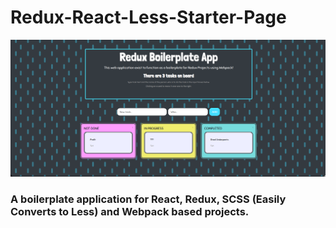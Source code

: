 # Redux-React-Less-Starter-Page
![Screenshot](./boilerplate-screenshot.png)

### A boilerplate application for React, Redux, SCSS (Easily Converts to Less) and Webpack based projects. 
